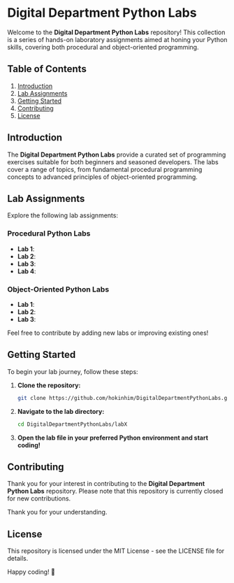 # Digital Department Python Labs

Welcome to the **Digital Department Python Labs** repository! This collection is a series of hands-on laboratory assignments aimed at honing your Python skills, covering both procedural and object-oriented programming.

## Table of Contents

1. [Introduction](#introduction)
2. [Lab Assignments](#lab-assignments)
3. [Getting Started](#getting-started)
4. [Contributing](#contributing)
5. [License](#license)

## Introduction

The **Digital Department Python Labs** provide a curated set of programming exercises suitable for both beginners and seasoned developers. The labs cover a range of topics, from fundamental procedural programming concepts to advanced principles of object-oriented programming.

## Lab Assignments

Explore the following lab assignments:

### Procedural Python Labs

- **Lab 1**: 
- **Lab 2**: 
- **Lab 3**: 
- **Lab 4**:

### Object-Oriented Python Labs

- **Lab 1**: 
- **Lab 2**: 
- **Lab 3**: 

Feel free to contribute by adding new labs or improving existing ones!

## Getting Started

To begin your lab journey, follow these steps:

1. **Clone the repository:**
   ```bash
   git clone https://github.com/hokinhim/DigitalDepartmentPythonLabs.git
2. **Navigate to the lab directory:**
   ```bash
   cd DigitalDepartmentPythonLabs/labX
3. **Open the lab file in your preferred Python environment and start coding!**

## Contributing

Thank you for your interest in contributing to the **Digital Department Python Labs** repository. Please note that this repository is currently closed for new contributions.

Thank you for your understanding.

## License

This repository is licensed under the MIT License - see the LICENSE file for details.

Happy coding! 🚀
